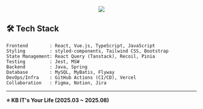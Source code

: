 <p align="center">
  <img src="https://capsule-render.vercel.app/api?type=waving&color=adebb3&height=220&section=header&text=✨%20Jimin%20Yu%20✨&fontSize=42&fontColor=37474f&desc=Web%20Developer%20%7C%20Communication-Driven%20Maker%20%7C%20User-Centered%20Problem%20Solver&descSize=18&descAlign=50&descAlignY=80" />
</p>

<!-- 
<p align="center">
  <img src="https://capsule-render.vercel.app/api?type=waving&color=cce5ff&height=220&section=header&text=Jimin%20Yu&fontSize=42&fontColor=37474f&desc=Web%20Developer%20%7C%20Communication-Driven%20Maker%20%7C%20User-Centered%20Problem%20Solver&descSize=18&descAlign=50&descAlignY=80&animation=twinkling" />
</p>


<br />

<p align="center">
  <b>Frontend Developer</b> with a passion for building accessible and scalable services.<br />
  Skilled in modern web technologies and experienced in full product cycles — from ideation to launch.
</p>



---

## 🧑‍💻 About Me

- 🌏 Open to global opportunities, especially in the **fintech** industry
- 🧠 Enjoy solving algorithm problems in LeetCode & Baekjoon
- 🛠 Released **3 services**, experienced **6 hackathons**, and won multiple awards
- 🧪 Passionate about clean UI/UX, QA processes, and reliable infrastructure
- 📚 Currently diving deeper into **Next.js**, and **system design**

---

## 🛠️ Tech Stack

```
Frontend   : React, Next.js, Vue.js, TypeScript, JavaScript
Styling    : styled-components, Tailwind CSS, shadcn/ui, Bootstrap 
State Management : React Query(Tanstack Query), Recoil, Pinia
Testing    : Jest, MSW  
DevOps     : GitHub Actions, CI/CD, Vercel  
Design     : Figma  
```
---

## 🚀 Featured Projects
| Project               | Name                | Description                                   | Stack                          |
|-----------------------|---------------------|-----------------------------------------------|--------------------------------|
| 🧠 Dementia Safety Net | AI-powered care app  | Uses public data from Jeju Island             | React, JavaScript, AI APIs       |
| 📦 Smart Locker System | Locker reservation  | System with 90%+ user satisfaction             | TypeScript, React              |
| 📓 Exchange Diary     | Retro-themed diary  | Digital diary inspired by early 2000s          | Next.js, NestJS, WebSocket, Tailwind |


---

## 🧠 Algorithm Practice
[![LeetCode Stats](https://leetcard.jacoblin.cool/urjimyu?theme=dark&font=Consolas&ext=heatmap)](https://leetcode.com/urjimyu)  &nbsp;&nbsp;
[![solved.ac프로필](http://mazassumnida.wtf/api/v2/generate_badge?boj=avolemon)](https://solved.ac/avolemon)

---

## 📊 GitHub Stats

![Anurag's GitHub stats](https://github-readme-stats.vercel.app/api?username=urjimyu&show_icons=true&theme=maroongold)

[![trophy](https://github-profile-trophy.vercel.app/?username=urjimyu&no-frame=true&row=1&column=6&no-bg=true)](https://github.com/urjimyu/)

---

## 🌏 Let's Connect

- LinkedIn: [linkedin.com/in/jimin-yu-b545242a3](linkedin.com/in/jimin-yu-b545242a3)
- Email: s.usmmr2@gmail.com

-->

## 🛠️ Tech Stack

```
Frontend        : React, Vue.js, TypeScript, JavaScript
Styling         : styled-components, Tailwind CSS, Bootstrap
State Management: React Query (Tanstack), Recoil, Pinia
Testing         : Jest, MSW
Backend         : Java, Spring
Database        : MySQL, MyBatis, Flyway
DevOps/Infra    : GitHub Actions (CI/CD), Vercel
Collaboration   : Figma, Notion, Jira
```
---

**⭐️ KB IT's Your Life (2025.03 ~ 2025.08)**
